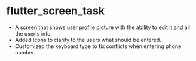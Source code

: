 # flutter_screen_task

- A screen that shows user profile picture with the ability to edit it and all the user's info.
- Added Icons to clarify to the users what should be entered.
- Customized the keyboard type to fix conflicts when entering phone number.
